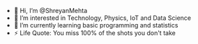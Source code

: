 - 👋 Hi, I’m @ShreyanMehta
- 👀 I’m interested in Technology, Physics, IoT and Data Science
- 🌱 I’m currently learning basic programming and statistics
- ⚡ Life Quote: You miss 100% of the shots you don't take

<!---
ShreyanMehta/ShreyanMehta is a ✨ special ✨ repository because its `README.md` (this file) appears on your GitHub profile.
You can click the Preview link to take a look at your changes.
--->
